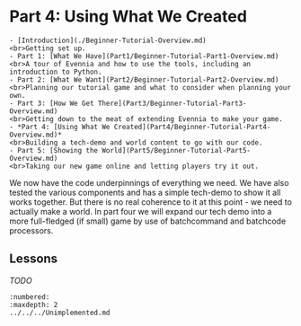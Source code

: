 # Part 4: Using What We Created

```{sidebar} Beginner Tutorial Parts
- [Introduction](./Beginner-Tutorial-Overview.md)
<br>Getting set up.
- Part 1: [What We Have](Part1/Beginner-Tutorial-Part1-Overview.md)
<br>A tour of Evennia and how to use the tools, including an introduction to Python.
- Part 2: [What We Want](Part2/Beginner-Tutorial-Part2-Overview.md)
<br>Planning our tutorial game and what to consider when planning your own.
- Part 3: [How We Get There](Part3/Beginner-Tutorial-Part3-Overview.md)
<br>Getting down to the meat of extending Evennia to make your game.
- *Part 4: [Using What We Created](Part4/Beginner-Tutorial-Part4-Overview.md)*
<br>Building a tech-demo and world content to go with our code.
- Part 5: [Showing the World](Part5/Beginner-Tutorial-Part5-Overview.md)
<br>Taking our new game online and letting players try it out.
```
We now have the code underpinnings of everything we need. We have also tested the various components and has a simple tech-demo to show it all works together. But there is no real coherence to it at this point - we need to actually make a world. In part four we will expand our tech demo into a more full-fledged (if small) game by use of batchcommand and batchcode processors.

## Lessons

_TODO_

```{toctree} 
:numbered:
:maxdepth: 2
../../../Unimplemented.md
```



